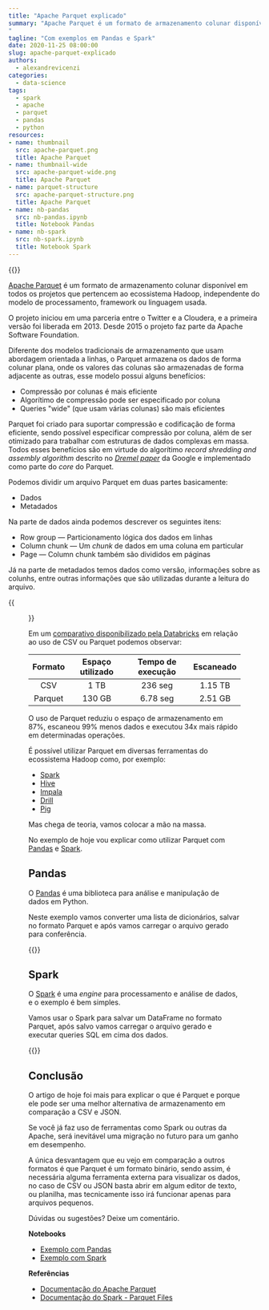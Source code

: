 ```yaml
---
title: "Apache Parquet explicado"
summary: "Apache Parquet é um formato de armazenamento colunar disponível em todos os projetos que pertencem ao ecossistema Hadoop, independente do modelo de processamento, framework ou linguagem usada.
"
tagline: "Com exemplos em Pandas e Spark"
date: 2020-11-25 08:00:00
slug: apache-parquet-explicado
authors:
  - alexandrevicenzi
categories:
  - data-science
tags:
  - spark
  - apache
  - parquet
  - pandas
  - python
resources:
- name: thumbnail
  src: apache-parquet.png
  title: Apache Parquet
- name: thumbnail-wide
  src: apache-parquet-wide.png
  title: Apache Parquet
- name: parquet-structure
  src: apache-parquet-structure.png
  title: Apache Parquet
- name: nb-pandas
  src: nb-pandas.ipynb
  title: Notebook Pandas
- name: nb-spark
  src: nb-spark.ipynb
  title: Notebook Spark
---
```


{{<figure-res name="thumbnail-wide" alt="Apache Parquet" quality="100" filter="box">}}

[Apache Parquet][pq-doc] é um formato de armazenamento colunar disponível em todos os projetos que pertencem ao ecossistema Hadoop, independente do modelo de processamento, framework ou linguagem usada.

O projeto iniciou em uma parceria entre o Twitter e a Cloudera, e a primeira versão foi liberada em 2013. Desde 2015 o projeto faz parte da Apache Software Foundation.

Diferente dos modelos tradicionais de armazenamento que usam abordagem orientada a linhas, o Parquet armazena os dados de forma colunar plana, onde os valores das colunas são armazenadas de forma adjacente as outras, esse modelo possui alguns benefícios:

- Compressão por colunas é mais eficiente
- Algorítimo de compressão pode ser especificado por coluna
- Queries "wide" (que usam várias colunas) são mais eficientes

Parquet foi criado para suportar compressão e codificação de forma eficiente, sendo possível especificar compressão por coluna, além de ser otimizado para trabalhar com estruturas de dados complexas em massa. Todos esses benefícios são em virtude do algorítimo *record shredding and assembly algorithm* descrito no *[Dremel paper][dremel]* da Google e implementado como parte do *core* do Parquet.

Podemos dividir um arquivo Parquet em duas partes basicamente:

- Dados
- Metadados

Na parte de dados ainda podemos descrever os seguintes itens:

- Row group — Particionamento lógica dos dados em linhas
- Column chunk — Um *chunk* de dados em uma coluna em particular
- Page — Column chunk também são divididos em páginas

Já na parte de metadados temos dados como versão, informações sobre as colunhs, entre outras informações que são utilizadas durante a leitura do arquivo.

{{<figure src="apache-parquet-structure.png" caption="Estrutura de um arquivo Parquet">}}

Em um [comparativo disponibilizado pela Databricks][databricks-comp] em relação ao uso de CSV ou Parquet podemos observar:

| Formato | Espaço utilizado | Tempo de execução | Escaneado |
|:-------:|:-------:|:--------:|:-------:|
| CSV     | 1 TB    | 236 seg  | 1.15 TB |
| Parquet | 130 GB  | 6.78 seg | 2.51 GB |

O uso de Parquet reduziu o espaço de armazenamento em 87%, escaneou 99% menos dados e executou 34x mais rápido em determinadas operações.

É possível utilizar Parquet em diversas ferramentas do ecossistema Hadoop como, por exemplo:

- [Spark][spark]
- [Hive][hive]
- [Impala][impala]
- [Drill][drill]
- [Pig][pig]

Mas chega de teoria, vamos colocar a mão na massa.

No exemplo de hoje vou explicar como utilizar Parquet com [Pandas][pandas] e [Spark][spark].

## Pandas

O [Pandas][pandas] é uma biblioteca para análise e manipulação de dados em Python.

Neste exemplo vamos converter uma lista de dicionários, salvar no formato Parquet e após vamos carregar o arquivo gerado para conferência.

{{<jupyter src="content/posts/2020/apache-parquet-explicado/nb-pandas.ipynb" >}}

## Spark

O [Spark][spark] é uma *engine* para processamento e análise de dados, e o exemplo é bem simples.

Vamos usar o Spark para salvar um DataFrame no formato Parquet, após salvo vamos carregar o arquivo gerado e executar queries SQL em cima dos dados.

{{<jupyter src="content/posts/2020/apache-parquet-explicado/nb-spark.ipynb" >}}

## Conclusão

O artigo de hoje foi mais para explicar o que é Parquet e porque ele pode ser uma melhor alternativa de armazenamento em comparação a CSV e JSON.

Se você já faz uso de ferramentas como Spark ou outras da Apache, será inevitável uma migração no futuro para um ganho em desempenho.

A única desvantagem que eu vejo em comparação a outros formatos é que Parquet é um formato binário, sendo assim, é necessária alguma ferramenta externa para visualizar os dados, no caso de CSV ou JSON basta abrir em algum editor de texto, ou planilha, mas tecnicamente isso irá funcionar apenas para arquivos pequenos.

Dúvidas ou sugestões? Deixe um comentário.

**Notebooks**

- <a href="nb-pandas.ipynb" download>Exemplo com Pandas</a>
- <a href="nb-spark.ipynb" download>Exemplo com Spark</a>

**Referências**

- [Documentação do Apache Parquet][pq-doc]
- [Documentação do Spark - Parquet Files][spark-pq]

[pq-doc]: https://parquet.apache.org/documentation/latest/
[dremel]: https://research.google/pubs/pub36632/
[databricks-comp]: https://databricks.com/glossary/what-is-parquet
[spark]: https://spark.apache.org/
[hive]: https://hive.apache.org/
[impala]: https://impala.apache.org/
[drill]: http://drill.apache.org/
[pig]: https://pig.apache.org/
[pandas]: https://pandas.pydata.org/
[spark-pq]: https://spark.apache.org/docs/latest/sql-data-sources-parquet.html
